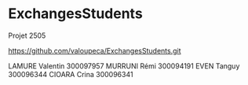 # ExchangesStudents
Projet 2505

https://github.com/valoupeca/ExchangesStudents.git


LAMURE Valentin 300097957
MURRUNI Rémi  300094191
EVEN Tanguy  300096344
CIOARA Crina 300096341

